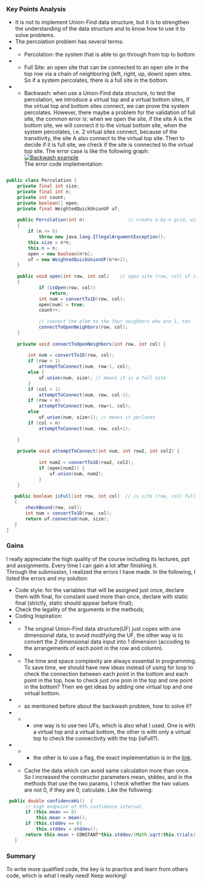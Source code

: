 ### Key Points Analysis

- It is not to implement Union-Find data structure, but it is to strengthen the understanding of the data structure and to know how to use it to solve problems.
- The percolation problem has several terms:
- 	- Percolation: the system that is able to go through from top to bottom
- 	- Full Site: an open site that can be connected to an open site in the top row via a chain of neighboring (left, right, up, down) open sites. So if a system percolates, there is a full site in the bottom.
- 	- Backwash: when use a Union-Find data structure, to test the percolation, we introduce a virtual top and a virtual bottom sites, if the virtual top and bottom sites connect, we can prove the system percolates. However, there maybe a problem for the validation of full site, the common error is: 
when we open the site, if the site A is the bottom site, we will connect it to the virtual bottom site, when the system percolates, i.e. 2 virtual sites connect, because of the transitivity, the site A also connect to the virtual top site. Then to  decide if it is full site, we check if the site is connected to the virtual top site. The error case is like the following graph:
[![Backwash example](https://drkbl.com/images/percolation-backwash.png "Backwash example")](https://drkbl.com/images/percolation-backwash.png "Backwash example")    
The error code implementation: 

```java

public class Percolation {
    private final int size;
	private final int n;
	private int count;
	private boolean[] open;
	private final WeightedQuickUnionUF uf;
	
	public Percolation(int n)                // create n-by-n grid, with all sites blocked
	{
		if (n <= 0)
			throw new java.lang.IllegalArgumentException();
		this.size = n*n;
		this.n = n;
		open = new boolean[n*n];
		uf = new WeightedQuickUnionUF(n*n+2);
	}
	
    public void open(int row, int col)    // open site (row, col) if it is not open already
    {
    		if (isOpen(row, col))
    			return;
    		int num = convertTo1D(row, col);
    		open[num] = true;
    		count++;
    		
    		// connect the elem to the four neighbors who are 1, too
    		connectToOpenNeighbors(row, col);
    }
    
    private void connectToOpenNeighbors(int row, int col) {
    	
    	int num = convertTo1D(row, col);
    	if (row > 1)
			attemptToConnect(num, row-1, col);
    	else {
    		uf.union(num, size); // means it is a full site
    	}
		if (col > 1)
			attemptToConnect(num, row, col-1);
		if (row < n)
			attemptToConnect(num, row+1, col);
		else
			uf.union(num, size+1); // means it perlates
		if (col < n)
			attemptToConnect(num, row, col+1); 
		
    }
    
    private void attemptToConnect(int num, int row2, int col2) {
    	
    		int num2 = convertTo1D(row2, col2);
    		if (open[num2]) {
    			uf.union(num, num2);
    		}
    }
    
   public boolean isFull(int row, int col)  // is site (row, col) full?
   {
	   checkBound(row, col);
	   int num = convertTo1D(row, col);
	   return uf.connected(num, size);
   }
}
```
### Gains  
I really appreciate the high quality of the course including its lectures, ppt and assignments. Every time I can gain a lot after finishing it.  
Through the submission, I realized the errors I have made. In the following, I listed the errors and my solution:  
- Code style: for the variables that will be assigned just once, declare them with final, for constant used more than once, declare with static final (strictly, static should appear before final);
- Check the legality of the arguments in the methods;
- Coding Inspiration:
- 	- The original Union-Find data structure(UF) just copes with one dimensional data, to avoid modifying the UF, the other way is to convert the 2 dimensional data input into 1 dimension (accoding to the arrangements of each point in the row and column).
- 	- The time and space complexity are always essential in programming. To save time, we should have new ideas instead of using for loop to check the connection between each point in the bottom and each point in the top, how to check just one poin in the top and one point in the bottom? Then we get ideas by adding one virtual top and one virtual bottom.
- - as mentioned before about the backwash problem, how to solve it? 
- - - one way is to use two UFs, which is also what I used. One is with a virtual top and a virtual bottom, the other is with only a virtual top to check the connectivity with the top (isFull?).
- - - the other is to use a flag, the exact implementation is in the [link](https://www.cnblogs.com/anne-vista/p/4841732.html "link").
- 	- Cache the data which can avoid same calculation more than once. So I increased the constructor parameters mean, stddev, and in the methods that use the two params, I check whether the two values are not 0, if they are 0, calculate. Like the following:  
```java
 public double confidenceHi()  {                
	   // high endpoint of 95% confidence interval
	   if (this.mean == 0)
		   this.mean = mean();
	   if (this.stddev == 0)
		   this.stddev = stddev();
	   return this.mean + CONSTANT*this.stddev/(Math.sqrt(this.trials));
   }
```
### Summary
To write more qualified code, the key is to practice and learn from others code, which is what I really need! Keep working!
